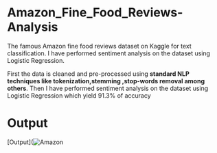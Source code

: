 # Amazon_Fine_Food_Reviews-Analysis
The famous Amazon fine food reviews dataset on Kaggle for text classification. I have performed sentiment analysis on the dataset using Logistic Regression.

First the data is cleaned and pre-processed using **standard NLP techniques like tokenization,stemming ,stop-words removal among others**.  Then I have performed sentiment analysis on the dataset using Logistic Regression which yield 91.3% of accuracy
# Output
[Output](![Amazon](https://user-images.githubusercontent.com/57286404/81860973-27414780-9585-11ea-8970-87c1e5ef8c65.jpg)
